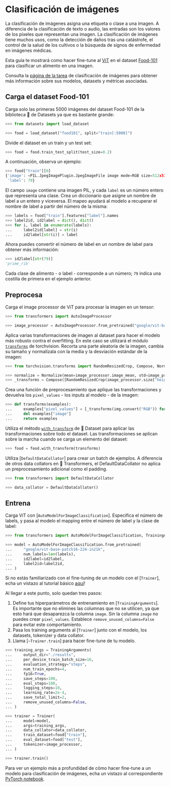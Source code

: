 <!--Copyright 2022 The HuggingFace Team. All rights reserved.

Licensed under the Apache License, Version 2.0 (the "License"); you may not use this file except in compliance with
the License. You may obtain a copy of the License at

http://www.apache.org/licenses/LICENSE-2.0

Unless required by applicable law or agreed to in writing, software distributed under the License is distributed on
an "AS IS" BASIS, WITHOUT WARRANTIES OR CONDITIONS OF ANY KIND, either express or implied. See the License for the
specific language governing permissions and limitations under the License.

⚠️ Note that this file is in Markdown but contain specific syntax for our doc-builder (similar to MDX) that may not be
rendered properly in your Markdown viewer.

-->

# Clasificación de imágenes

<Youtube id="tjAIM7BOYhw"/>

La clasificación de imágenes asigna una etiqueta o clase a una imagen. A diferencia de la clasificación de texto o audio, las entradas son los valores de los píxeles que representan una imagen. La clasificación de imágenes tiene muchos usos, como la detección de daños tras una catástrofe, el control de la salud de los cultivos o la búsqueda de signos de enfermedad en imágenes médicas.

Esta guía te mostrará como hacer fine-tune al [ViT](https://huggingface.co/docs/transformers/v4.16.2/en/model_doc/vit) en el dataset [Food-101](https://huggingface.co/datasets/food101) para clasificar un alimento en una imagen.

<Tip>

Consulta la [página de la tarea](https://huggingface.co/tasks/audio-classification) de clasificación de imágenes para obtener más información sobre sus modelos, datasets y métricas asociadas.

</Tip>

## Carga el dataset Food-101

Carga solo las primeras 5000 imágenes del dataset Food-101 de la biblioteca 🤗 de Datasets ya que es bastante grande:

```py
>>> from datasets import load_dataset

>>> food = load_dataset("food101", split="train[:5000]")
```

Divide el dataset en un train y un test set:

```py
>>> food = food.train_test_split(test_size=0.2)
```

A continuación, observa un ejemplo:

```py
>>> food["train"][0]
{'image': <PIL.JpegImagePlugin.JpegImageFile image mode=RGB size=512x512 at 0x7F52AFC8AC50>,
 'label': 79}
```

El campo `image` contiene una imagen PIL, y cada `label` es un número entero que representa una clase. Crea un diccionario que asigne un nombre de label a un entero y viceversa. El mapeo ayudará al modelo a recuperar el nombre de label a partir del número de la misma:

```py
>>> labels = food["train"].features["label"].names
>>> label2id, id2label = dict(), dict()
>>> for i, label in enumerate(labels):
...     label2id[label] = str(i)
...     id2label[str(i)] = label
```

Ahora puedes convertir el número de label en un nombre de label para obtener más información:

```py
>>> id2label[str(79)]
'prime_rib'
```

Cada clase de alimento - o label - corresponde a un número; `79` indica una costilla de primera en el ejemplo anterior.

## Preprocesa

Carga el image processor de ViT para procesar la imagen en un tensor:

```py
>>> from transformers import AutoImageProcessor

>>> image_processor = AutoImageProcessor.from_pretrained("google/vit-base-patch16-224-in21k")
```

Aplica varias transformaciones de imagen al dataset para hacer el modelo más robusto contra el overfitting. En este caso se utilizará el módulo [`transforms`](https://pytorch.org/vision/stable/transforms.html) de torchvision. Recorta una parte aleatoria de la imagen, cambia su tamaño y normalízala con la media y la desviación estándar de la imagen:

```py
>>> from torchvision.transforms import RandomResizedCrop, Compose, Normalize, ToTensor

>>> normalize = Normalize(mean=image_processor.image_mean, std=image_processor.image_std)
>>> _transforms = Compose([RandomResizedCrop(image_processor.size["height"]), ToTensor(), normalize])
```

Crea una función de preprocesamiento que aplique las transformaciones y devuelva los `pixel_values` - los inputs al modelo - de la imagen:

```py
>>> def transforms(examples):
...     examples["pixel_values"] = [_transforms(img.convert("RGB")) for img in examples["image"]]
...     del examples["image"]
...     return examples
```

Utiliza el método [`with_transform`](https://huggingface.co/docs/datasets/package_reference/main_classes?#datasets.Dataset.with_transform) de 🤗 Dataset para aplicar las transformaciones sobre todo el dataset. Las transformaciones se aplican sobre la marcha cuando se carga un elemento del dataset:

```py
>>> food = food.with_transform(transforms)
```

Utiliza [`DefaultDataCollator`] para crear un batch de ejemplos. A diferencia de otros data collators en 🤗 Transformers, el DefaultDataCollator no aplica un preprocesamiento adicional como el padding.

```py
>>> from transformers import DefaultDataCollator

>>> data_collator = DefaultDataCollator()
```

## Entrena
Carga ViT con [`AutoModelForImageClassification`]. Especifica el número de labels, y pasa al modelo el mapping entre el número de label y la clase de label:

```py
>>> from transformers import AutoModelForImageClassification, TrainingArguments, Trainer

>>> model = AutoModelForImageClassification.from_pretrained(
...     "google/vit-base-patch16-224-in21k",
...     num_labels=len(labels),
...     id2label=id2label,
...     label2id=label2id,
... )
```

<Tip>

Si no estás familiarizado con el fine-tuning de un modelo con el [`Trainer`], echa un vistazo al tutorial básico [aquí](../training#finetune-with-trainer)!

</Tip>

Al llegar a este punto, solo quedan tres pasos:

1. Define tus hiperparámetros de entrenamiento en [`TrainingArguments`]. Es importante que no elimines las columnas que no se utilicen, ya que esto hará que desaparezca la columna `image`. Sin la columna `image` no puedes crear `pixel_values`. Establece `remove_unused_columns=False` para evitar este comportamiento.
2. Pasa los training arguments al [`Trainer`] junto con el modelo, los datasets, tokenizer y data collator.
3. Llama [`~Trainer.train`] para hacer fine-tune de tu modelo.

```py
>>> training_args = TrainingArguments(
...     output_dir="./results",
...     per_device_train_batch_size=16,
...     evaluation_strategy="steps",
...     num_train_epochs=4,
...     fp16=True,
...     save_steps=100,
...     eval_steps=100,
...     logging_steps=10,
...     learning_rate=2e-4,
...     save_total_limit=2,
...     remove_unused_columns=False,
... )

>>> trainer = Trainer(
...     model=model,
...     args=training_args,
...     data_collator=data_collator,
...     train_dataset=food["train"],
...     eval_dataset=food["test"],
...     tokenizer=image_processor,
... )

>>> trainer.train()
```

<Tip>

Para ver un ejemplo más a profundidad de cómo hacer fine-tune a un modelo para clasificación de imágenes, echa un vistazo al correspondiente [PyTorch notebook](https://colab.research.google.com/github/huggingface/notebooks/blob/main/examples/image_classification.ipynb).

</Tip>
